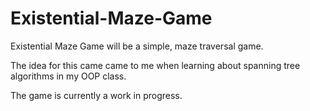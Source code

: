 # Existential-Maze-Game

Existential Maze Game will be a simple, maze traversal game.

The idea for this came came to me when learning about spanning tree algorithms in my OOP class. 

The game is currently a work in progress. 
